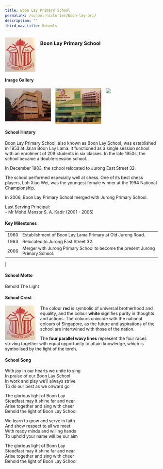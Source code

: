 ```yaml
---
title: Boon Lay Primary School
permalink: /school-histories/boon-lay-pri/
description: ""
third_nav_title: Schools
---
```

<img src="/images/boonlaypri1.png" style="width:20%;margin-right:15px;" align = "left">

### **Boon Lay Primary School**

<br clear="left">

#### **Image Gallery**

<p><a href="https://staging.d1yxymztqoj7qn.amplifyapp.com/images/boonlaypri2.jpg">  
<img src="/images/boonlaypri2.jpg" style="width:30%;margin-right:15px;" align = "left">
</a></p>

<p><a href="https://staging.d1yxymztqoj7qn.amplifyapp.com/images/boonlaypri3.jpg">  
<img src="/images/boonlaypri3.jpg" style="width:30%;margin-right:15px;" align = "left">
</a></p>

<p><a href="https://staging.d1yxymztqoj7qn.amplifyapp.com/images/boonlaypri4.jpg">  
<img src="/images/boonlaypri4.jpg" style="width:30%;margin-right:15px;" align = "left">
</a></p>

<br clear="left">

#### **School History**
Boon Lay Primary School, also known as Boon Lay School, was established in 1953 at Jalan Boon Lay Lama. It functioned as a single session school with an enrolment of 208 students in six classes. In the late 1950s, the school became a double-session school.

In December 1983, the school relocated to Jurong East Street 32.

The school performed especially well at chess. One of its best chess players, Loh Xiao Wei, was the youngest female winner at the 1994 National Championship.

In 2006, Boon Lay Primary School merged with Jurong Primary School.

Last Serving Principal:<br>
\- Mr Mohd Mansor S. A. Kadir (2001 - 2005)

#### **Key Milestones**

|  |  |
|:---:|---|
| 1960 | Establishment of Boon Lay Lama Primary at Old Jurong Road. |
| 1983 | Relocated to Jurong East Street 32. |
| 2006 | Merger with Jurong Primary School to become the present Jurong Primary School.|
|

#### **School Motto**
Behold The Light

#### **School Crest**
<img src="/images/boonlaypri1.png" style="width:20%;margin-right:15px;" align = "left">

The colour **red** is symbolic of universal brotherhood and equality, and the colour **white** signifies purity in thoughts and actions. The colours coincide with the national colours of Singapore, as the future and aspirations of the school are intertwined with those of the nation.

The **four parallel wavy lines** represent the four races striving together with equal opportunity to attain knowledge, which is symbolised by the light of the torch.

#### **School Song**
With joy in our hearts we unite to sing<br>
In praise of our Boon Lay School<br>
In work and play we’ll always strive<br>
To do our best as we onward go

The glorious light of Boon Lay<br>
Steadfast may it shine far and near<br>
Arise together and sing with cheer<br>
Behold the light of Boon Lay School

We learn to grow and serve in faith<br>
And show respect to all we meet<br>
With ready minds and willing hands<br>
To uphold your name will be our aim

The glorious light of Boon Lay<br>
Steadfast may it shine far and near<br>
Arise together and sing with cheer<br>
Behold the light of Boon Lay School